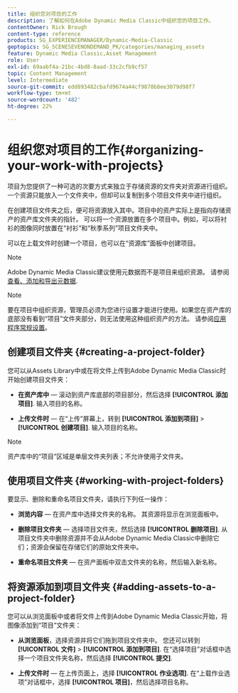 ```yaml
---
title: 组织您对项目的工作
description: 了解如何在Adobe Dynamic Media Classic中组织您的项目工作。
contentOwner: Rick Brough
content-type: reference
products: SG_EXPERIENCEMANAGER/Dynamic-Media-Classic
geptopics: SG_SCENESEVENONDEMAND_PK/categories/managing_assets
feature: Dynamic Media Classic,Asset Management
role: User
exl-id: 69aabf4a-21bc-4bd8-8aad-33c2cfb9cf57
topic: Content Management
level: Intermediate
source-git-commit: edd893482cbafd9674a44cf9878b8ee3079d98f7
workflow-type: tm+mt
source-wordcount: '482'
ht-degree: 22%

---
```


# 组织您对项目的工作{#organizing-your-work-with-projects}

项目为您提供了一种可选的次要方式来独立于存储资源的文件夹对资源进行组织。一个资源只能放入一个文件夹中，但却可以复制到多个项目文件夹中进行组织。

在创建项目文件夹之后，便可将资源放入其中。项目中的资产实际上是指向存储资产的资产库文件夹的指针。 可以将一个资源放置在多个项目中。例如，可以将衬衫的图像同时放置在“衬衫”和“秋季系列”项目文件夹中。

可以在上载文件时创建一个项目，也可以在“资源库”面板中创建项目。

>[!NOTE]
>
>Adobe Dynamic Media Classic建议使用元数据而不是项目来组织资源。 请参阅 [查看、添加和导出元数据](viewing-adding-exporting-metadata.md).

>[!NOTE]
>
>要在项目中组织资源，管理员必须为您进行设置才能进行使用。如果您在资产库的底部没有看到“项目”文件夹部分，则无法使用这种组织资产的方法。 请参阅[应用程序常规设置](application-setup.md#general-settings)。

## 创建项目文件夹 {#creating-a-project-folder}

您可以从Assets Library中或在将文件上传到Adobe Dynamic Media Classic时开始创建项目文件夹：

* **在资产库中**  — 滚动到资产库底部的项目部分，然后选择 **[!UICONTROL 添加项目]**. 输入项目的名称。

* **上传文件时**  — 在“上传”屏幕上，转到 **[!UICONTROL 添加到项目]** > **[!UICONTROL 创建项目]**. 输入项目的名称。

>[!NOTE]
>
>资产库中的“项目”区域是单层文件夹列表；不允许使用子文件夹。

## 使用项目文件夹 {#working-with-project-folders}

要显示、删除和重命名项目文件夹，请执行下列任一操作：

* **浏览内容**  — 在资产库中选择文件夹的名称。 其资源将显示在浏览面板中。

* **删除项目文件夹**  — 选择项目文件夹，然后选择 **[!UICONTROL 删除项目]**. 从项目文件夹中删除资源并不会从Adobe Dynamic Media Classic中删除它们；资源会保留在存储它们的原始文件夹中。

* **重命名项目文件夹**  — 在资产面板中双击文件夹的名称，然后输入新名称。

## 将资源添加到项目文件夹 {#adding-assets-to-a-project-folder}

您可以从浏览面板中或者将文件上传到Adobe Dynamic Media Classic开始，将图像添加到“项目”文件夹：

* **从浏览面板**，选择资源并将它们拖到项目文件夹中。 您还可以转到 **[!UICONTROL 文件]** > **[!UICONTROL 添加到项目]**. 在“选择项目”对话框中选择一个项目文件夹名称，然后选择 **[!UICONTROL 提交]**.

* **上传文件时**  — 在上传页面上，选择 **[!UICONTROL 作业选项]**. 在“上载作业选项”对话框中，选择 **[!UICONTROL 项目]**，然后选择项目名称。
